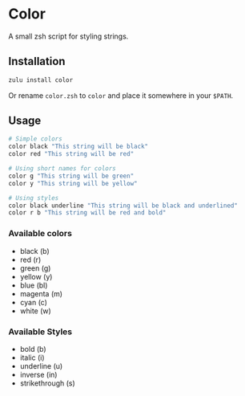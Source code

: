 # Color

A small zsh script for styling strings.

## Installation

```sh
zulu install color
```

Or rename `color.zsh` to `color` and place it somewhere in your `$PATH`.

## Usage

```sh
# Simple colors
color black "This string will be black"
color red "This string will be red"

# Using short names for colors
color g "This string will be green"
color y "This string will be yellow"

# Using styles
color black underline "This string will be black and underlined"
color r b "This string will be red and bold"
```

### Available colors

* black (b)
* red (r)
* green (g)
* yellow (y)
* blue (bl)
* magenta (m)
* cyan (c)
* white (w)

### Available Styles

* bold (b)
* italic (i)
* underline (u)
* inverse (in)
* strikethrough (s)
